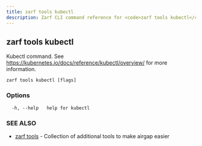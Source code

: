 ```yaml
---
title: zarf tools kubectl
description: Zarf CLI command reference for <code>zarf tools kubectl</code>.
---
```


## zarf tools kubectl

Kubectl command. See https://kubernetes.io/docs/reference/kubectl/overview/ for more information.

```
zarf tools kubectl [flags]
```

### Options

```
  -h, --help   help for kubectl
```

### SEE ALSO

* [zarf tools](/cli/commands/zarf_tools/)	 - Collection of additional tools to make airgap easier
